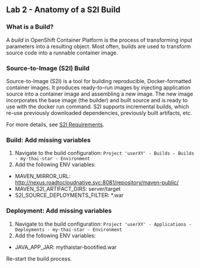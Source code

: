 ## Lab 2 - Anatomy of a S2I Build

### What is a Build?

A *build* in OpenShift Container Platform is the process of transforming input parameters into a resulting object. Most often, builds are used to transform source code into a runnable container image.

### Source-to-Image (S2I) Build

Source-to-Image (S2I) is a tool for building reproducible, Docker-formatted container images. It produces ready-to-run images by injecting application source into a container image and assembling a new image. The new image incorporates the base image (the builder) and built source and is ready to use with the docker run command. S2I supports incremental builds, which re-use previously downloaded dependencies, previously built artifacts, etc.

For more details, see [S2I Requirements](https://docs.openshift.com/container-platform/3.11/creating_images/s2i.html#creating-images-s2i).

### Build: Add missing variables

1. Navigate to the build configuration: `Project 'userXY' - Builds - Builds - my-thai-star - Environment`
2. Add the following ENV variables:

  - MAVEN_MIRROR_URL: http://nexus.roadtocloudnative.svc:8081/repository/maven-public/
  - MAVEN_S2I_ARTIFACT_DIRS: server/target
  - S2I_SOURCE_DEPLOYMENTS_FILTER: *.war

### Deployment: Add missing variables

1. Navigate to the build configuration: `Project 'userXY' - Applications - Deployments - my-thai-star - Environment`
2. Add the following ENV variables:

  - JAVA_APP_JAR: mythaistar-bootified.war

Re-start the build process.

